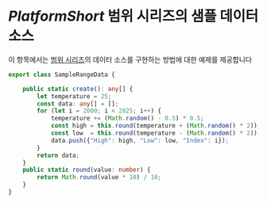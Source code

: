 ﻿---
제목: 데이터 차트 구성 요소 - 네이티브 $PlatformShort$ | $ProductName$
_description: 컴포지트 차트 뷰를 만들기 위해 동일한 플롯 영역에 여러 개의 시각적 요소 인스턴스를 표시하는 데이터 차트를 만듭니다.
_keywords: $ProductName$, $PlatformShort$, Native $PlatformShort$ Components Suite, Native $PlatformShort$ Controls, Native $PlatformShort$ Components, Native $PlatformShort$ Components Library, $PlatformShort$ Chart, $PlatformShort$ Data Chart Control, $PlatformShort$ Data Chart Example, $PlatformShort$ Data Chart Component, $PlatformShort$ Data Chart
_language: kr
---
# $PlatformShort$ 범위 시리즈의 샘플 데이터 소스

이 항목에서는 [범위 시리즈](data-chart-type-range-series.md)의 데이터 소스를 구현하는 방법에 대한 예제를 제공합니다

```ts
export class SampleRangeData {

    public static create(): any[] {
        let temperature = 25;
        const data: any[] = [];
        for (let i = 2000; i < 2025; i++) {
            temperature += (Math.random() - 0.5) * 0.5;
            const high = this.round(temperature + (Math.random() * 2));
            const low  = this.round(temperature - (Math.random() * 2));
            data.push({"High": high, "Low": low, "Index": i});
        }
        return data;
    }
    public static round(value: number) {
        return Math.round(value * 10) / 10;
    }
}
```
